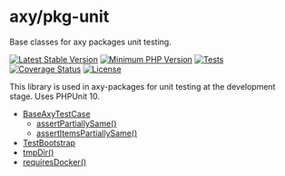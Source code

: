 # axy/pkg-unit

Base classes for axy packages unit testing.

[![Latest Stable Version](https://img.shields.io/packagist/v/axy/pkg-unit.svg?style=flat-square)](https://packagist.org/packages/axy/pkg-unit)
[![Minimum PHP Version](https://img.shields.io/badge/php-%3E%3D%208.1-8892BF.svg?style=flat-square)](https://php.net/)
[![Tests](https://github.com/axypro/pkg-unit/actions/workflows/test.yml/badge.svg)](https://github.com/axypro/pkg-unit/actions/workflows/test.yml)
[![Coverage Status](https://coveralls.io/repos/github/axypro/pkg-unit/badge.svg?branch=master)](https://coveralls.io/github/axypro/pkg-unit?branch=master)
[![License](https://poser.pugx.org/axy/pkg-unit/license)](LICENSE)

This library is used in axy-packages for unit testing at the development stage.
Uses PHPUnit 10.

* [BaseAxyTestCase](doc/BaseAxyTestCase.md)
    * [assertPartiallySame()](doc/assertPartiallySame.md)
    * [assertItemsPartiallySame()](doc/assertItemsPartiallySame.md)
* [TestBootstrap](doc/TestBootstrap.md)
* [tmpDir()](doc/TestTmpDir.md)
* [requiresDocker()](doc/requiresDocker.md)
